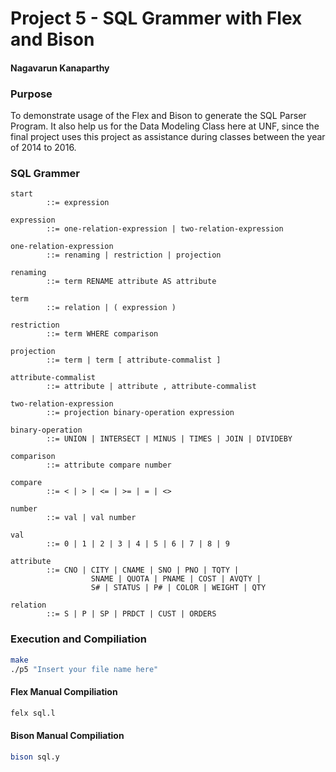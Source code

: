 # Project 5 - SQL Grammer with Flex and Bison
#### Nagavarun Kanaparthy
### Purpose
To demonstrate usage of the Flex and Bison to generate the SQL Parser Program.
It also help us for the Data Modeling Class here at UNF, since the final project
uses this project as assistance during classes between the year of 2014 to 2016.
### SQL Grammer
```
start
        ::= expression

expression
        ::= one-relation-expression | two-relation-expression

one-relation-expression
        ::= renaming | restriction | projection

renaming
        ::= term RENAME attribute AS attribute

term
        ::= relation | ( expression )

restriction
        ::= term WHERE comparison

projection
        ::= term | term [ attribute-commalist ]

attribute-commalist
        ::= attribute | attribute , attribute-commalist

two-relation-expression
        ::= projection binary-operation expression

binary-operation
        ::= UNION | INTERSECT | MINUS | TIMES | JOIN | DIVIDEBY

comparison
        ::= attribute compare number

compare
        ::= < | > | <= | >= | = | <>

number
        ::= val | val number

val
        ::= 0 | 1 | 2 | 3 | 4 | 5 | 6 | 7 | 8 | 9

attribute
        ::= CNO | CITY | CNAME | SNO | PNO | TQTY |
                  SNAME | QUOTA | PNAME | COST | AVQTY |
                  S# | STATUS | P# | COLOR | WEIGHT | QTY

relation
        ::= S | P | SP | PRDCT | CUST | ORDERS
```
### Execution and Compiliation
```bash
make
./p5 "Insert your file name here"
```
#### Flex Manual Compiliation
```bash
felx sql.l
```
#### Bison Manual Compiliation
```bash
bison sql.y
```
